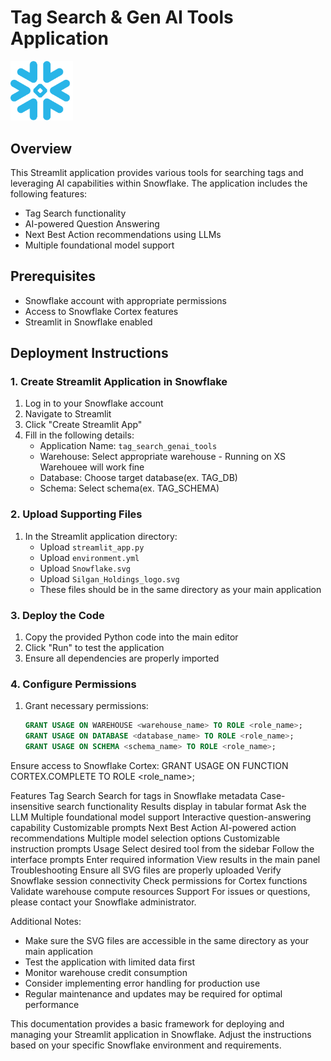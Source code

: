 # Tag Search & Gen AI Tools Application

<img src="Snowflake.svg" width="100">

## Overview
This Streamlit application provides various tools for searching tags and leveraging AI capabilities within Snowflake. The application includes the following features:
- Tag Search functionality
- AI-powered Question Answering
- Next Best Action recommendations using LLMs
- Multiple foundational model support

## Prerequisites
- Snowflake account with appropriate permissions
- Access to Snowflake Cortex features
- Streamlit in Snowflake enabled

## Deployment Instructions

### 1. Create Streamlit Application in Snowflake

1. Log in to your Snowflake account
2. Navigate to Streamlit
3. Click "Create Streamlit App"
4. Fill in the following details:
   - Application Name: `tag_search_genai_tools`
   - Warehouse: Select appropriate warehouse - Running on XS Warehouee will work fine
   - Database: Choose target database(ex. TAG_DB)
   - Schema: Select schema(ex. TAG_SCHEMA)

### 2. Upload Supporting Files

1. In the Streamlit application directory:
   - Upload `streamlit_app.py`
   - Upload `environment.yml`
   - Upload `Snowflake.svg`
   - Upload `Silgan_Holdings_logo.svg`
   - These files should be in the same directory as your main application

### 3. Deploy the Code

1. Copy the provided Python code into the main editor
2. Click "Run" to test the application
3. Ensure all dependencies are properly imported

### 4. Configure Permissions

1. Grant necessary permissions:
   ```sql
   GRANT USAGE ON WAREHOUSE <warehouse_name> TO ROLE <role_name>;
   GRANT USAGE ON DATABASE <database_name> TO ROLE <role_name>;
   GRANT USAGE ON SCHEMA <schema_name> TO ROLE <role_name>;

Ensure access to Snowflake Cortex:
GRANT USAGE ON FUNCTION CORTEX.COMPLETE TO ROLE <role_name>;

Features
Tag Search
Search for tags in Snowflake metadata
Case-insensitive search functionality
Results display in tabular format
Ask the LLM
Multiple foundational model support
Interactive question-answering capability
Customizable prompts
Next Best Action
AI-powered action recommendations
Multiple model selection options
Customizable instruction prompts
Usage
Select desired tool from the sidebar
Follow the interface prompts
Enter required information
View results in the main panel
Troubleshooting
Ensure all SVG files are properly uploaded
Verify Snowflake session connectivity
Check permissions for Cortex functions
Validate warehouse compute resources
Support
For issues or questions, please contact your Snowflake administrator.

Additional Notes:
- Make sure the SVG files are accessible in the same directory as your main application
- Test the application with limited data first
- Monitor warehouse credit consumption
- Consider implementing error handling for production use
- Regular maintenance and updates may be required for optimal performance

This documentation provides a basic framework for deploying and managing your Streamlit application in Snowflake. Adjust the instructions based on your specific Snowflake environment and requirements.
